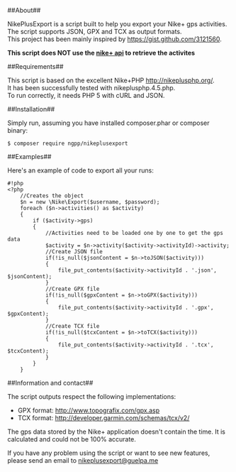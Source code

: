 ##About##

NikePlusExport is a script built to help you export your Nike+ gps activities.  
The script supports JSON, GPX and TCX as output formats.  
This project has been mainly inspired by https://gist.github.com/3121560.

**This script does NOT use the [nike+ api](http://developer.nike.com/) to retrieve the activites**

##Requirements##

This script is based on the excellent Nike+PHP http://nikeplusphp.org/.  
It has been successfully tested with nikeplusphp.4.5.php.  
To run correctly, it needs PHP 5 with cURL and JSON.

##Installation##

Simply run, assuming you have installed composer.phar or composer binary:

    $ composer require ngpp/nikeplusexport

##Examples##

Here's an example of code to export all your runs:

    #!php
    <?php
        //Creates the object
        $n = new \Nike\Export($username, $password);
        foreach ($n->activities() as $activity)
        {
            if ($activity->gps)
            {
                //Activities need to be loaded one by one to get the gps data
                $activity = $n->activity($activity->activityId)->activity;
                //Create JSON file
                if(!is_null($jsonContent = $n->toJSON($activity)))
                {
                    file_put_contents($activity->activityId . '.json', $jsonContent);
                }
                //Create GPX file
                if(!is_null($gpxContent = $n->toGPX($activity)))
                {
                    file_put_contents($activity->activityId . '.gpx', $gpxContent);
                }
                //Create TCX file
                if(!is_null($tcxContent = $n->toTCX($activity)))
                {
                    file_put_contents($activity->activityId . '.tcx', $tcxContent);
                }
            }
        }

##Information and contact##

The script outputs respect the following implementations:

* GPX format: http://www.topografix.com/gpx.asp
* TCX format: http://developer.garmin.com/schemas/tcx/v2/

The gps data stored by the Nike+ application doesn't contain the time. It is calculated and could not be 100% accurate.

If you have any problem using the script or want to see new features, please send an email to nikeplusexport@guelpa.me
